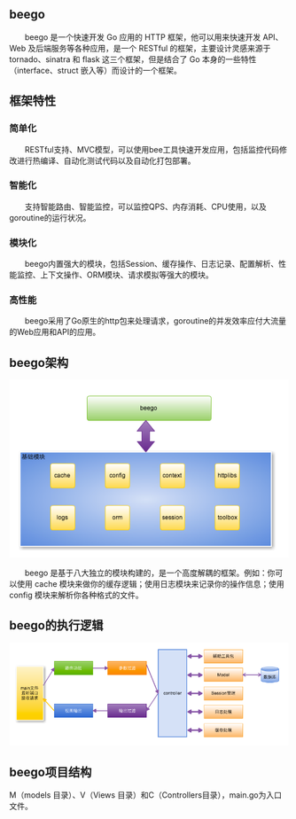 ## beego
　　beego 是一个快速开发 Go 应用的 HTTP 框架，他可以用来快速开发 API、Web 及后端服务等各种应用，是一个 RESTful 的框架，主要设计灵感来源于 tornado、sinatra 和 flask 这三个框架，但是结合了 Go 本身的一些特性（interface、struct 嵌入等）而设计的一个框架。
## 框架特性
### 简单化
　　RESTful支持、MVC模型，可以使用bee工具快速开发应用，包括监控代码修改进行热编译、自动化测试代码以及自动化打包部署。
### 智能化
　　支持智能路由、智能监控，可以监控QPS、内存消耗、CPU使用，以及goroutine的运行状况。
### 模块化
　　beego内置强大的模块，包括Session、缓存操作、日志记录、配置解析、性能监控、上下文操作、ORM模块、请求模拟等强大的模块。
### 高性能
　　beego采用了Go原生的http包来处理请求，goroutine的并发效率应付大流量的Web应用和API的应用。

## beego架构
![error](https://github.com/SherDick/KnowledgePoint/raw/master/Pictures/architecture.png)

　　beego 是基于八大独立的模块构建的，是一个高度解耦的框架。例如：你可以使用 cache 模块来做你的缓存逻辑；使用日志模块来记录你的操作信息；使用 config 模块来解析你各种格式的文件。

## beego的执行逻辑
![error](https://github.com/SherDick/KnowledgePoint/raw/master/Pictures/flow.png)

## beego项目结构
M（models 目录）、V（Views 目录）和C（Controllers目录），main.go为入口文件。